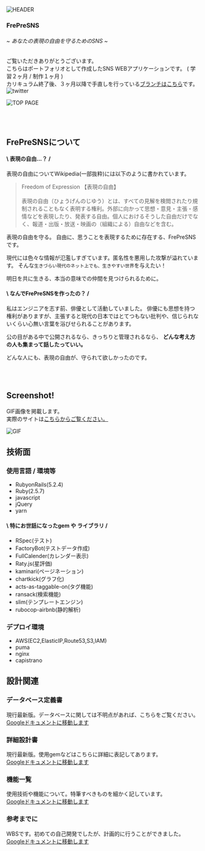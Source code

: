 ![HEADER](https://user-images.githubusercontent.com/61111655/84236820-422abb80-ab33-11ea-8e62-c9cf3bff34f5.png)

### FrePreSNS
###### ~ あなたの表現の自由を守るためのSNS ~ 


ご覧いただきありがとうございます。  
こちらはポートフォリオとして作成したSNS WEBアプリケーションです。
( 学習２ヶ月 / 制作１ヶ月 )  
カリキュラム終了後、３ヶ月以降で手直しを行っている[ブランチはこちら](https://github.com/mkmy1123/FrePreSNS/tree/AFTER-CURRICULM)です。  
![twitter](https://img.shields.io/twitter/url?style=social&url=https%3A%2F%2Fgithub.com%2Fmkmy1123%2FFrePreSNS)


![TOP PAGE](https://user-images.githubusercontent.com/61111655/84232788-fc1e2980-ab2b-11ea-824f-a00fb2c3a255.png)


<br>
<br>

## FrePreSNSについて
#### \ 表現の自由...？ /

表現の自由についてWikipedia(一部抜粋)には以下のように書かれています。

> Freedom of Expression 【表現の自由】 <br>
> <br>
> 表現の自由（ひょうげんのじゆう）とは、すべての見解を検閲されたり規制されることもなく表明する権利。外部に向かって思想・意見・主張・感情などを表現したり、発表する自由。個人におけるそうした自由だけでなく、報道・出版・放送・映画の（組織による）自由などを含む。

表現の自由を守る。  自由に、思うことを表現するために存在する、FrePreSNSです。

現代には色々な情報が氾濫しすぎています。匿名性を悪用した攻撃が溢れています。  そんな`生きづらい現代のネット上でも、生きやすい世界`を与えたい！

明日を共に生きる、本当の意味での仲間を見つけられるために。


#### \ なんでFrePreSNSを作ったの？ /

私はエンジニアを志す前、俳優として活動していました。  俳優にも思想を持つ権利がありますが、主張すると現代の日本ではとてつもない批判や、信じられないくらい心無い言葉を浴びせられることがあります。

公の目がある中で公開されるなら、きっちりと管理されるなら、  **どんな考え方の人も集まって話したっていい。**

どんな人にも、表現の自由が、守られて欲しかったのです。

<br>
<br>

## Screenshot!
GIF画像を掲載します。  
実際のサイトは[こちらからご覧ください。](https://frepresns.com)


![GIF](https://user-images.githubusercontent.com/61111655/84582098-80212b80-ae22-11ea-85bb-e46cc825cadf.gif)


## 技術面
### 使用言語 / 環境等
-  RubyonRails(5.2.4)
-  Ruby(2.5.7)
-  javascript
-  jQuery
-  yarn

#### \ 特にお世話になったgem や ライブラリ /
- RSpec(テスト)
- FactoryBot(テストデータ作成)
- FullCalender(カレンダー表示)
- Raty.js(星評価)
- kaminari(ページネーション)
- chartkick(グラフ化)
- acts-as-taggable-on(タグ機能)
- ransack(検索機能)
- slim(テンプレートエンジン)
- rubocop-airbnb(静的解析)

### デプロイ環境
- AWS(EC2,ElasticIP,Route53,S3,IAM)
- puma
- nginx
- capistrano


## 設計関連


### データベース定義書
  現行最新版。データベースに関しては不明点があれば、こちらをご覧ください。  
[Googleドキュメントに移動します](https://docs.google.com/spreadsheets/d/1LJDf-PTz2rxxBPnCHkduCCveFnAMm-yxTkbmD6VxaNY/edit#gid=484817952)


### 詳細設計書
  現行最新版。使用gemなどはこちらに詳細に表記してあります。  
[Googleドキュメントに移動します](https://docs.google.com/spreadsheets/d/1ELdvGt2tc8qumAhRqrdeybJLEICKoSfhN-yjP-pc4kQ/edit#gid=2019313919)


### 機能一覧
  使用技術や機能について。特筆すべきものを細かく記しています。   
[Googleドキュメントに移動します](https://docs.google.com/spreadsheets/d/1-G0ooqs94KSpr2QMj2FbsxY0Ie-k0rswbSFvwwAepUI/edit#gid=0)


### 参考までに
  WBSです。初めての自己開発でしたが、計画的に行うことができました。  
[Googleドキュメントに移動します](https://docs.google.com/spreadsheets/d/1tgcUZLeBETO5J1ap4PkeI7nnB0Fe5afuVtAP8pvLnDw/edit#gid=1773513600)

